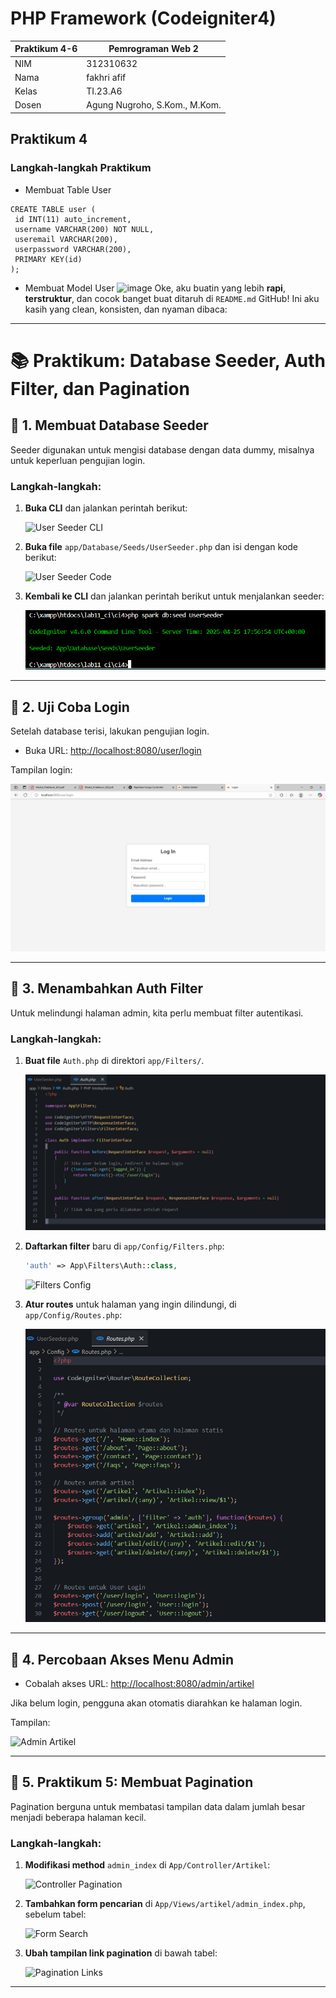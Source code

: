 # PHP Framework (Codeigniter4)
| Praktikum 4-6  |  Pemrograman Web 2  
|-------|---------
| NIM   | 312310632
| Nama  | fakhri afif
| Kelas | TI.23.A6
| Dosen |  Agung Nugroho, S.Kom., M.Kom.


## Praktikum 4
### Langkah-langkah Praktikum
- Membuat Table User
```
CREATE TABLE user (
 id INT(11) auto_increment,
 username VARCHAR(200) NOT NULL,
 useremail VARCHAR(200),
 userpassword VARCHAR(200),
 PRIMARY KEY(id)
);
```
- Membuat Model User
![image](ss/ssmodel.png)
Oke, aku buatin yang lebih **rapi**, **terstruktur**, dan cocok banget buat ditaruh di `README.md` GitHub! Ini aku kasih yang clean, konsisten, dan nyaman dibaca:

---

# 📚 Praktikum: Database Seeder, Auth Filter, dan Pagination

## 📌 1. Membuat Database Seeder

Seeder digunakan untuk mengisi database dengan data dummy, misalnya untuk keperluan pengujian login.

### Langkah-langkah:

1. **Buka CLI** dan jalankan perintah berikut:

   ![User Seeder CLI](ss/userseeder.png)

2. **Buka file** `app/Database/Seeds/UserSeeder.php` dan isi dengan kode berikut:

   ![User Seeder Code](ss/seeds.png)

3. **Kembali ke CLI** dan jalankan perintah berikut untuk menjalankan seeder:

   ![Save Seeds](ss/saveseeds.png)

---

## 📌 2. Uji Coba Login

Setelah database terisi, lakukan pengujian login.

- Buka URL: [http://localhost:8080/user/login](http://localhost:8080/user/login)

Tampilan login:

![Login Page](ss/login.png)

---

## 📌 3. Menambahkan Auth Filter

Untuk melindungi halaman admin, kita perlu membuat filter autentikasi.

### Langkah-langkah:

1. **Buat file** `Auth.php` di direktori `app/Filters/`.

   ![Auth Filter](ss/auth.png)

2. **Daftarkan filter** baru di `app/Config/Filters.php`:

   ```php
   'auth' => App\Filters\Auth::class,
   ```

   ![Filters Config](ss/filters.png)

3. **Atur routes** untuk halaman yang ingin dilindungi, di `app/Config/Routes.php`:

   ![Routes Setup](ss/routes.png)

---

## 📌 4. Percobaan Akses Menu Admin

- Cobalah akses URL: [http://localhost:8080/admin/artikel](http://localhost:8080/admin/artikel)

Jika belum login, pengguna akan otomatis diarahkan ke halaman login.

Tampilan:

![Admin Artikel](ss/adminartikel.png)

---

## 📌 5. Praktikum 5: Membuat Pagination

Pagination berguna untuk membatasi tampilan data dalam jumlah besar menjadi beberapa halaman kecil.

### Langkah-langkah:

1. **Modifikasi method** `admin_index` di `App/Controller/Artikel`:

   ![Controller Pagination](ss/ssp5_2.png)

2. **Tambahkan form pencarian** di `App/Views/artikel/admin_index.php`, sebelum tabel:

   ![Form Search](ss/ssp5_3.png)

3. **Ubah tampilan link pagination** di bawah tabel:

   ![Pagination Links](ss/ssp5_4.png)

---


